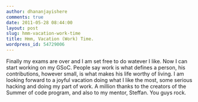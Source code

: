 ```yaml
---
author: dhananjayishere
comments: true
date: 2011-05-28 08:44:00
layout: post
slug: hmm-vacation-work-time
title: Hmm, Vacation (Work) Time.
wordpress_id: 54729006
---
```


Finally my exams are over and I am set free to do watever I like. Now I can start working on my GSoC. People say work is what defines a person, his contributions, however small, is what makes his life worthy of living. I am looking forward to a joyful vacation doing what I like the most, some serious hacking and doing my part of work. A million thanks to the creators of the Summer of code program, and also to my mentor, Steffan. You guys rock.
